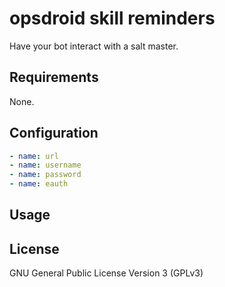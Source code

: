 # opsdroid skill reminders

Have your bot interact with a salt master.

## Requirements

None.

## Configuration

```yaml
- name: url
- name: username
- name: password
- name: eauth
```

## Usage


## License

GNU General Public License Version 3 (GPLv3)
